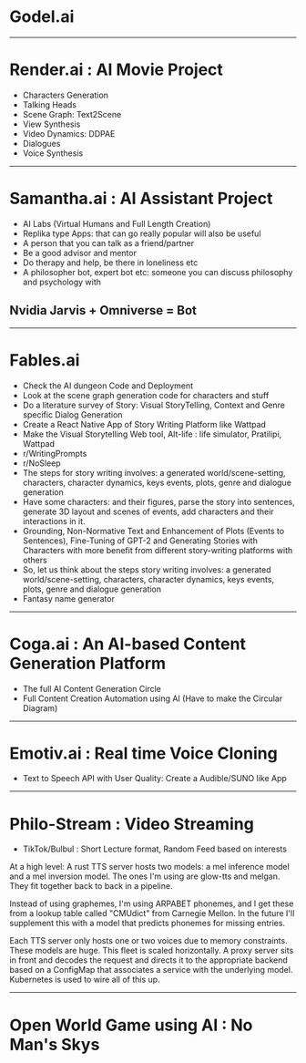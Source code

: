 # Godel.ai

---

# Render.ai : AI Movie Project

- Characters Generation
- Talking Heads
- Scene Graph: Text2Scene
- View Synthesis
- Video Dynamics: DDPAE
- Dialogues
- Voice Synthesis

---

# Samantha.ai : AI Assistant Project

- AI Labs (Virtual Humans and Full Length Creation)
- Replika type Apps: that can go really popular will also be useful
- A person that you can talk as a friend/partner
- Be a good advisor and mentor
- Do therapy and help, be there in loneliness etc
- A philosopher bot, expert bot etc: someone you can discuss philosophy and psychology with

## Nvidia Jarvis + Omniverse = Bot

---

# Fables.ai

- Check the AI dungeon Code and Deployment
- Look at the scene graph generation code for characters and stuff
- Do a literature survey of Story: Visual StoryTelling, Context and Genre specific Dialog Generation
- Create a React Native App of Story Writing Platform like Wattpad
- Make the Visual Storytelling Web tool, Alt-life : life simulator, Pratilipi, Wattpad
- r/WritingPrompts
- r/NoSleep
- The steps for story writing involves: a generated world/scene-setting, characters, character dynamics, keys events, plots, genre and dialogue generation
- Have some characters: and their figures, parse the story into sentences, generate 3D layout and scenes of events, add characters and their interactions in it.
- Grounding, Non-Normative Text and Enhancement of Plots (Events to Sentences), Fine-Tuning of GPT-2 and Generating Stories with Characters with more benefit from different story-writing platforms with others
- So, let us think about the steps story writing involves: a generated world/scene-setting, characters, character dynamics, keys events, plots, genre and dialogue generation
- Fantasy name generator

---

# Coga.ai : An AI-based Content Generation Platform

- The full AI Content Generation Circle
- Full Content Creation Automation using AI (Have to make the Circular Diagram)

---

# Emotiv.ai : Real time Voice Cloning

- Text to Speech API with User Quality: Create a Audible/SUNO like App

---

# Philo-Stream : Video Streaming

- TikTok/Bulbul : Short Lecture format, Random Feed based on interests

At a high level:
A rust TTS server hosts two models: a mel inference model and a mel inversion model. The ones I'm using are glow-tts and melgan. They fit together back to back in a pipeline.

Instead of using graphemes, I'm using ARPABET phonemes, and I get these from a lookup table called "CMUdict" from Carnegie Mellon. In the future I'll supplement this with a model that predicts phonemes for missing entries.

Each TTS server only hosts one or two voices due to memory constraints. These models are huge. This fleet is scaled horizontally. A proxy server sits in front and decodes the request and directs it to the appropriate backend based on a ConfigMap that associates a service with the underlying model. Kubernetes is used to wire all of this up.

---

# Open World Game using AI : No Man's Skys

